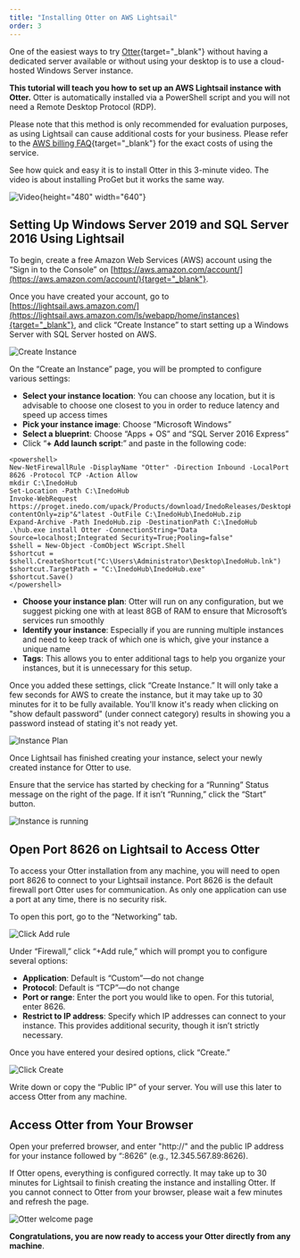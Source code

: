 ```yaml
---
title: "Installing Otter on AWS Lightsail"
order: 3
---
```



One of the easiest ways to try [Otter](https://inedo.com/otter){target="_blank"} without having a dedicated server available or without using your desktop is to use a cloud-hosted Windows Server instance.

**This tutorial will teach you how to set up an AWS Lightsail instance with Otter.** Otter is automatically installed via a PowerShell script and you will not need a Remote Desktop Protocol (RDP).

Please note that this method is only recommended for evaluation purposes, as using Lightsail can cause additional costs for your business. Please refer to the [AWS billing FAQ](https://aws.amazon.com/ec2/faqs/){target="_blank"} for the exact costs of using the service.

See how quick and easy it is to install Otter in this 3-minute video. The video is about installing ProGet but it works the same way.

![Video](https://www.youtube.com/watch?v=Ftqt9XJhgv8){height="480" width="640"}

## **Setting Up Windows Server 2019 and SQL Server 2016 Using Lightsail**

To begin, create a free Amazon Web Services (AWS) account using the “Sign in to the Console” on [https://aws.amazon.com/account/](https://aws.amazon.com/account/){target="_blank"}.

Once you have created your account, go to [https://lightsail.aws.amazon.com/](https://lightsail.aws.amazon.com/ls/webapp/home/instances){target="_blank"}, and click “Create Instance” to start setting up a Windows Server with SQL Server hosted on AWS.

![Create Instance](/resources/docs/proget-awslightsail-createinstance.png)

On the “Create an Instance” page, you will be prompted to configure various settings:

* **Select your instance location**: You can choose any location, but it is advisable to choose one closest to you in order to reduce latency and speed up access times
* **Pick your instance image**: Choose “Microsoft Windows”
* **Select a blueprint**: Choose “Apps + OS” and “SQL Server 2016 Express”
* Click “**+ Add launch script**:” and paste in the following code: 
```
<powershell>
New-NetFirewallRule -DisplayName "Otter" -Direction Inbound -LocalPort 8626 -Protocol TCP -Action Allow
mkdir C:\InedoHub
Set-Location -Path C:\InedoHub
Invoke-WebRequest https://proget.inedo.com/upack/Products/download/InedoReleases/DesktopHub?contentOnly=zip"&"latest -OutFile C:\InedoHub\InedoHub.zip
Expand-Archive -Path InedoHub.zip -DestinationPath C:\InedoHub
.\hub.exe install Otter -ConnectionString="Data Source=localhost;Integrated Security=True;Pooling=false"
$shell = New-Object -ComObject WScript.Shell
$shortcut = $shell.CreateShortcut("C:\Users\Administrator\Desktop\InedoHub.lnk")
$shortcut.TargetPath = "C:\InedoHub\InedoHub.exe"
$shortcut.Save()
</powershell>
```

* **Choose your instance plan**: Otter will run on any configuration, but we suggest picking one with at least 8GB of RAM to ensure that Microsoft’s services run smoothly
* **Identify your instance**: Especially if you are running multiple instances and need to keep track of which one is which, give your instance a unique name
* **Tags**: This allows you to enter additional tags to help you organize your instances, but it is unnecessary for this setup.

Once you added these settings, click “Create Instance.” It will only take a few seconds for AWS to create the instance, but it may take up to 30 minutes for it to be fully available. You'll know it's ready when clicking on "show default password" (under connect category) results in showing you a password instead of stating it's not ready yet. 

![Instance Plan](/resources/docs/proget-awslightsail-instanceplan.png)

Once Lightsail has finished creating your instance, select your newly created instance for Otter to use.

Ensure that the service has started by checking for a “Running” Status message on the right of the page. If it isn’t “Running,” click the “Start” button.

![Instance is running](/resources/docs/proget-awslightsail-instancerunning.png)

## Open Port 8626 on Lightsail to Access Otter
To access your Otter installation from any machine, you will need to open port 8626 to connect to your Lightsail instance. Port 8626 is the default firewall port Otter uses for communication. As only one application can use a port at any time, there is no security risk.

To open this port, go to the “Networking” tab.

![Click Add rule](/resources/docs/proget-awslightsail-addrule%281%29.png)

Under “Firewall,” click “+Add rule,” which will prompt you to configure several options:

* **Application**: Default is “Custom”—do not change
* **Protocol**: Default is “TCP”—do not change
* **Port or range**: Enter the port you would like to open. For this tutorial, enter 8626.
* **Restrict to IP address**: Specify which IP addresses can connect to your instance. This provides additional security, though it isn’t strictly necessary.

Once you have entered your desired options, click “Create.”

![Click Create](/resources/docs/proget-awslightsail-create.png)

Write down or copy the “Public IP” of your server. You will use this later to access Otter from any machine.

## Access Otter from Your Browser
Open your preferred browser, and enter "http://" and the public IP address for your instance followed by “:8626” (e.g., 12.345.567.89:8626).

If Otter opens, everything is configured correctly. It may take up to 30 minutes for Lightsail to finish creating the instance and installing Otter. If you cannot connect to Otter from your browser, please wait a few minutes and refresh the page.

![Otter welcome page](/resources/docs/otter-home.PNG)

**Congratulations, you are now ready to access your Otter directly from any machine**.

